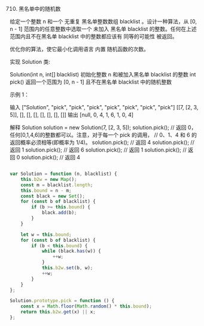 710. 黑名单中的随机数

给定一个整数 n 和一个 无重复 黑名单整数数组 blacklist 。设计一种算法，从 [0, n - 1] 范围内的任意整数中选取一个 未加入 黑名单 blacklist 的整数。任何在上述范围内且不在黑名单 blacklist 中的整数都应该有 同等的可能性 被返回。

优化你的算法，使它最小化调用语言 内置 随机函数的次数。

实现 Solution 类:

Solution(int n, int[] blacklist) 初始化整数 n 和被加入黑名单 blacklist 的整数
int pick() 返回一个范围为 [0, n - 1] 且不在黑名单 blacklist 中的随机整数

示例 1：

输入
["Solution", "pick", "pick", "pick", "pick", "pick", "pick", "pick"]
[[7, [2, 3, 5]], [], [], [], [], [], [], []]
输出
[null, 0, 4, 1, 6, 1, 0, 4]

解释
Solution solution = new Solution(7, [2, 3, 5]);
solution.pick(); // 返回 0，任何[0,1,4,6]的整数都可以。注意，对于每一个 pick 的调用，
// 0、1、4 和 6 的返回概率必须相等(即概率为 1/4)。
solution.pick(); // 返回 4
solution.pick(); // 返回 1
solution.pick(); // 返回 6
solution.pick(); // 返回 1
solution.pick(); // 返回 0
solution.pick(); // 返回 4

```js

var Solution = function (n, blacklist) {
    this.b2w = new Map();
    const m = blacklist.length;
    this.bound = n - m;
    const black = new Set();
    for (const b of blacklist) {
        if (b >= this.bound) {
            black.add(b);
        }
    }

    let w = this.bound;
    for (const b of blacklist) {
        if (b < this.bound) {
            while (black.has(w)) {
                ++w;
            }
            this.b2w.set(b, w);
            ++w;
        }
    }
};

Solution.prototype.pick = function () {
    const x = Math.floor(Math.random() * this.bound);
    return this.b2w.get(x) || x;
};
```
